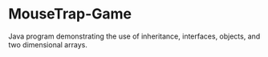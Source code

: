 # MouseTrap-Game
Java program demonstrating the use of inheritance, interfaces, objects, and two dimensional arrays.
